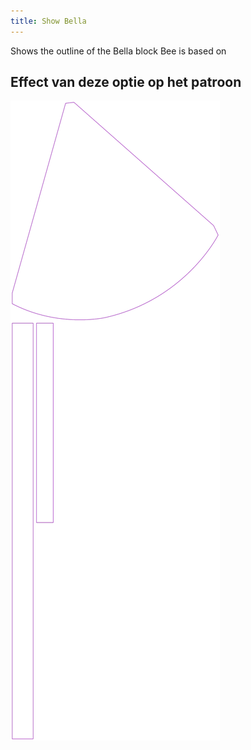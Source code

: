 ```yaml
---
title: Show Bella
---
```


Shows the outline of the Bella block Bee is based on


## Effect van deze optie op het patroon
![Deze afbeelding toont het effect van deze optie door meerdere varianten die een andere waarde hebben voor deze optie te vervangen](bee_bellaguide_sample.svg "Effect van deze optie op het patroon")